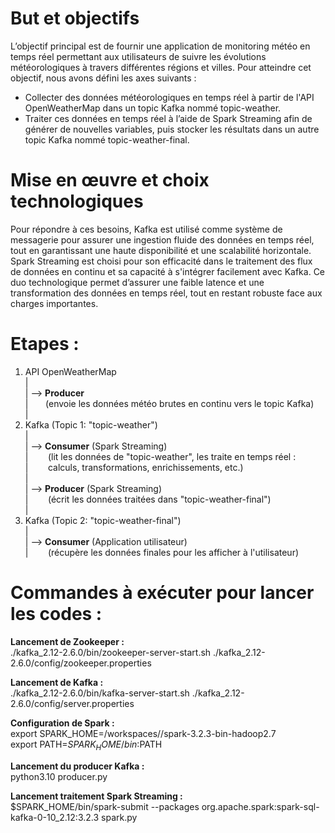 
# But et objectifs  
L’objectif principal est de fournir une application de monitoring météo en temps réel permettant aux utilisateurs de suivre les évolutions météorologiques à travers différentes régions et villes. Pour atteindre cet objectif, nous avons défini les axes suivants :  
  
- Collecter des données météorologiques en temps réel à partir de l'API OpenWeatherMap dans un topic Kafka nommé topic-weather.  
- Traiter ces données en temps réel à l’aide de Spark Streaming afin de générer de nouvelles variables, puis stocker les résultats dans un autre topic Kafka nommé topic-weather-final.
  
# Mise en œuvre et choix technologiques  
Pour répondre à ces besoins, Kafka est utilisé comme système de messagerie pour assurer une ingestion fluide des données en temps réel, tout en garantissant une haute disponibilité et une scalabilité horizontale. Spark Streaming est choisi pour son efficacité dans le traitement des flux de données en continu et sa capacité à s'intégrer facilement avec Kafka. Ce duo technologique permet d’assurer une faible latence et une transformation des données en temps réel, tout en restant robuste face aux charges importantes.  

# Etapes :  

1. API OpenWeatherMap  
   |  
   | --> **Producer**  
   |&nbsp; &nbsp;&nbsp;&nbsp;&nbsp;   (envoie les données météo brutes en continu vers le topic Kafka)  
   |
2. Kafka (Topic 1: "topic-weather")  
   |  
   | --> **Consumer** (Spark Streaming)   
   | &nbsp; &nbsp;&nbsp;&nbsp;&nbsp;     (lit les données de "topic-weather", les traite en temps réel :  
   | &nbsp; &nbsp;&nbsp;&nbsp;&nbsp;      calculs, transformations, enrichissements, etc.)  
   |  
   | --> **Producer** (Spark Streaming)  
   |  &nbsp; &nbsp;&nbsp;&nbsp;&nbsp;    (écrit les données traitées dans "topic-weather-final")  
   |  
3. Kafka (Topic 2: "topic-weather-final")  
   |  
   | --> **Consumer** (Application utilisateur)  
   | &nbsp; &nbsp;&nbsp;&nbsp;&nbsp; (récupère les données finales pour les afficher à l'utilisateur)
  
# Commandes à exécuter pour lancer les codes :  
**Lancement de Zookeeper :**   
./kafka_2.12-2.6.0/bin/zookeeper-server-start.sh ./kafka_2.12-2.6.0/config/zookeeper.properties  

**Lancement de Kafka :**   
./kafka_2.12-2.6.0/bin/kafka-server-start.sh ./kafka_2.12-2.6.0/config/server.properties  
  
**Configuration de Spark :**   
export SPARK_HOME=/workspaces/<votre-repertoire>/spark-3.2.3-bin-hadoop2.7  
export PATH=$SPARK_HOME/bin:$PATH  

**Lancement du producer Kafka :**   
python3.10 producer.py  

**Lancement traitement Spark Streaming :**   
$SPARK_HOME/bin/spark-submit --packages org.apache.spark:spark-sql-kafka-0-10_2.12:3.2.3 spark.py

